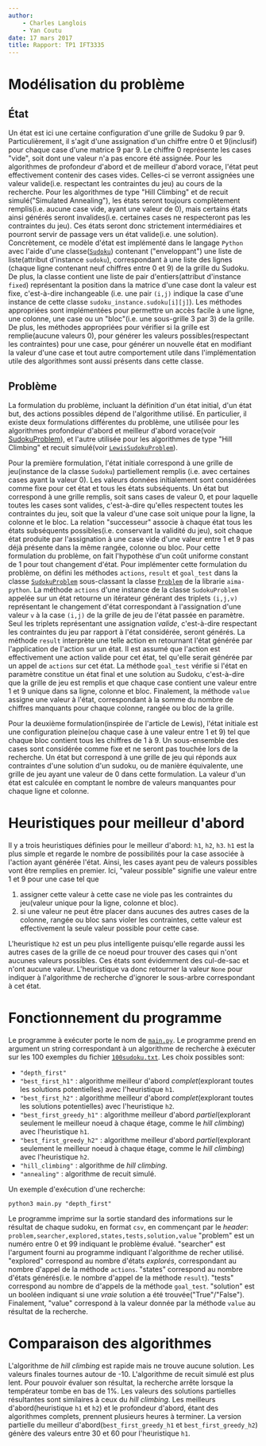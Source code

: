 ```yaml
---
author:
    - Charles Langlois
    - Yan Coutu
date: 17 mars 2017
title: Rapport: TP1 IFT3335
---
```


# Modélisation du problème
## État

Un état est ici une certaine configuration d'une grille de Sudoku 9 par 9.
Particulièrement, il s'agit d'une assignation d'un chiffre entre 0 et 9(inclusif) pour chaque case
d'une matrice 9 par 9. 
Le chiffre 0 représente les cases "vide", soit dont une valeur n'a pas encore été assignée.
Pour les algorithmes de profondeur d'abord et de meilleur d'abord vorace, l'état peut effectivement contenir
des cases vides. Celles-ci se verront assignées une valeur valide(i.e. respectant les contraintes du jeu) au cours de la
recherche.
Pour les algorithmes de type "Hill Climbing" et de recuit simulé("Simulated Annealing"), 
les états seront toujours complètement remplis(i.e. aucune case vide, ayant une valeur de 0), 
mais certains états ainsi générés seront invalides(i.e. certaines cases ne respecteront pas les contraintes du jeu).
Ces états seront donc strictement intermédiaires et pourront servir de passage vers un état valide(i.e. une solution).
Concrètement, ce modèle d'état est implémenté dans le langage `Python` avec l'aide d'une classe([`Sudoku`](sudoku.py)) contenant
("enveloppant") une liste de liste(attribut d'instance `sudoku`), 
correspondant à une liste des lignes (chaque ligne contenant neuf chiffres entre 0 et 9)
de la grille du Sudoku. 
De plus, la classe contient une liste de pair d'entiers(attribut d'instance `fixed`) représentant la position dans la matrice d'une case
dont la valeur est fixe, c'est-à-dire inchangeable
(i.e. une pair `(i,j)` indique la case d'une instance de cette classe `sudoku_instance.sudoku[i][j]`).
Les méthodes appropriées sont implémentées pour permettre un accès facile à une ligne,
une colonne, une case ou un "bloc"(i.e. une sous-grille 3 par 3) de la grille. De plus, les méthodes appropriées pour vérifier
si la grille est remplie(aucune valeurs 0), pour générer les valeurs possibles(respectant les contraintes) pour une case,
pour générer un nouvelle état en modifiant la valeur d'une case et tout autre comportement utile dans l'implémentation utile des algorithmes
sont aussi présents dans cette classe.


## Problème
La formulation du problème, incluant la définition d'un état initial, d'un état but, des actions possibles dépend de 
l'algorithme utilisé.
En particulier, il existe deux formulations différentes du problème, une utilisée pour les algorithmes profondeur d'abord
et meilleur d'abord vorace(voir [SudokuProblem](problem1.py)), et l'autre utilisée pour 
les algorithmes de type "Hill Climbing" et recuit simulé(voir [`LewisSudokuProblem`](problem2.py)). 

Pour la première formulation, l'état initiale correspond à une grille de jeu(instance de la classe `Sudoku`) partiellement remplis
(i.e. avec certaines cases ayant la valeur 0). Les valeurs données initialement sont considérées comme fixe pour cet état et tous les états
subséquents.
Un état but correspond à une grille remplis, soit sans cases de valeur 0, et pour laquelle toutes les cases sont valides, 
c'est-à-dire qu'elles respectent toutes les contraintes du jeu, soit que la valeur d'une case soit unique pour la ligne, la colonne et le bloc.
La relation "successeur" associe à chaque état tous les états subséquents possibles(i.e. conservant la validité du jeu), 
soit chaque état produite par l'assignation à une case vide d'une valeur entre 1 et 9 pas déjà présente dans la même rangée, colonne ou bloc.
Pour cette formulation du problème, on fait l'hypothèse d'un coût uniforme constant de 1 pour tout changement d'état.
Pour implémenter cette formulation du problème, on défini les méthodes `actions`, `result` et `goal_test` dans la classe
[`SudokuProblem`](problem.py) sous-classant la classe [`Problem`](search.py) de la librarie `aima-python`.
La méthode `actions` d'une instance de la classe `SudokuProblem` appelée sur un état 
retourne un itérateur générant des triplets `(i,j,v)` représentant le changement d'état correspondant
à l'assignation d'une valeur `v` à la case `(i,j)` de la grille de jeu de l'état passée en paramètre. 
Seul les triplets représentant une assignation *valide*, c'est-à-dire respectant les contraintes du jeu par rapport à 
l'état considérée, seront générés.
La méthode `result` interprète une telle action en retournant l'état générée par l'application de l'action sur un état.
Il est assumé que l'action est effectivement une action valide pour cet état,
tel qu'elle serait générée par un appel de `actions` sur cet état.
La méthode `goal_test` vérifie si l'état en paramètre constitue un état final et une solution au Sudoku, c'est-à-dire
que la grille de jeu est remplis et que chaque case contient une valeur entre 1 et 9 unique dans sa ligne, colonne et bloc.
Finalement, la méthode `value` assigne une valeur à l'état, correspondant à la somme du nombre de chiffres manquants pour chaque colonne, 
rangée ou bloc de la grille.

Pour la deuxième formulation(inspirée de l'article de Lewis), l'état initiale est une configuration pleine(ou chaque case à une valeur entre 1 et 9)
tel que chaque bloc contient tous les chiffres de 1 à 9. Un sous-ensemble des cases sont considérée comme fixe et ne seront pas touchée lors de la recherche. Un état but correspond à une grille de jeu qui réponds aux contraintes d'une solution d'un sudoku, ou de manière équivalente, une grille de jeu ayant une valeur de 0 dans cette formulation.
La valeur d'un état est calculée en comptant le nombre de valeurs manquantes pour chaque ligne et colonne.

# Heuristiques pour meilleur d'abord
Il y a trois heuristiques définies pour le meilleur d'abord: `h1`, `h2`, `h3`.
`h1` est la plus simple et regarde le nombre de possibilités pour la case associée à l'action ayant générée l'état.
Ainsi, les cases ayant peu de valeurs possibles vont être remplies en premier. 
Ici, "valeur possible" signifie une valeur entre 1 et 9 pour une case tel que

1. assigner cette valeur à cette case ne viole pas les contraintes du jeu(valeur unique pour la ligne, colonne et bloc).
2. si une valeur ne peut être placer dans aucunes des autres cases de la colonne, rangée ou bloc sans violer les contraintes,
   cette valeur est effectivement la seule valeur possible pour cette case.
   
L'heuristique `h2` est un peu plus intelligente puisqu'elle regarde aussi les autres cases de la grille de ce noeud pour trouver
des cases qui n'ont aucunes valeurs possibles. Ces états sont évidemment des cul-de-sac et n'ont aucune valeur. 
L'heuristique va donc retourner la valeur `None` pour indiquer à l'algorithme de recherche d'ignorer le sous-arbre correspondant à cet état.

# Fonctionnement du programme
Le programme à exécuter porte le nom de [`main.py`](main.py).
Le programme prend en argument un string correspondant à un algorithme de recherche à exécuter sur les 100 exemples du fichier [`100sudoku.txt`](100sudoky.txt).
Les choix possibles sont: 
* `"depth_first"`
* `"best_first_h1"` : algorithme meilleur d'abord *complet*(explorant toutes les solutions potentielles) avec l'heuristique `h1`.
* `"best_first_h2"` : algorithme meilleur d'abord *complet*(explorant toutes les solutions potentielles) avec l'heuristique `h2`.
* `"best_first_greedy_h1"` : algorithme meilleur d'abord *partiel*(explorant seulement le meilleur noeud à chaque étage, comme le *hill climbing*) avec l'heuristique `h1`.
* `"best_first_greedy_h2"` : algorithme meilleur d'abord *partiel*(explorant seulement le meilleur noeud à chaque étage, comme le *hill climbing*) avec l'heuristique `h2`.
* `"hill_climbing"` : algorithme de *hill climbing*.
* `"annealing"` : algorithme de recuit simulé.

Un exemple d'exécution d'une recherche:

`python3 main.py "depth_first"`

Le programme imprime sur la sortie standard des informations sur le résultat de chaque sudoku, en format `csv`, en commençant par le *header*:
`problem,searcher,explored,states,tests,solution,value`
"problem" est un numéro entre 0 et 99 indiquant le problème évalué. "searcher" est l'argument fourni au programme indiquant l'algorithme de recher utilisé. "explored" correspond au nombre d'états *explorés*, correspondant au nombre d'appel de la méthode `actions`. "states" correspond au nombre d'états générés(i.e. le nombre d'appel de la méthode `result`). "tests" correspond au nombre de d'appels de la méthode `goal_test`. "solution" est un booléen indiquant si une *vraie* solution a été trouvée("True"/"False"). Finalement, "value" correspond à la valeur donnée par la méthode `value` au résultat de la recherche.


# Comparaison des algorithmes
L'algorithme de *hill climbing* est rapide mais ne trouve aucune solution. Les valeurs finales tournes autour de -10.
L'algorithme de recuit simulé est plus lent. Pour pouvoir évaluer son résultat, la recherche arrête lorsque la températeur tombe en bas de 1%.
Les valeurs des solutions partielles résultantes sont similaires à ceux du *hill climbing*.
Les meilleurs d'abord(heuristique `h1` et `h2`) et le profondeur d'abord, étant des algorithmes complets, prennent plusieurs heures à terminer.
La version partielle du meilleur d'abord(`best_first_greedy_h1` et `best_first_greedy_h2`) génère des valeurs entre 30 et 60 pour l'heuristique `h1`.



